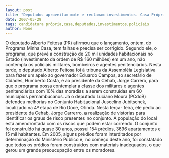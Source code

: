 ```yaml
---
layout: post
title: "Deputados aproveitam mote e reclamam investimentos. Casa Própria também deve contemplar policiais"
date: 2007-05-29
tags: candidatura própria,casa,deputados,investimentos,policiais
author: None
---
```

O deputado Alberto Feitosa (PR) afirmou que o lan&ccedil;amento, ontem, do Programa Minha Casa, tem falhas e precisa ser corrigido. Segundo ele, o programa, que prev&ecirc; a constru&ccedil;&atilde;o de 20 mil unidades habitacionais no Estado (investimento da ordem de R$ 160 milh&otilde;es) em um ano, n&atilde;o contempla os policiais militares, bombeiros e agentes penitenci&aacute;rios.
Nesta tarde, o deputado Alberto Feitosa foi &agrave; tribuna da Assembl&eacute;ia Legislativa para fazer um apelo ao governador Eduardo Campos, ao secret&aacute;rio de Cidades, Humberto Costa, e ao presidente da Cehab, Jorge Carrero, para que o programa possa contemplar a classe dos militares e agentes penitenci&aacute;rios com 10% das moradias a serem constru&iacute;das em 60 munic&iacute;pios pernambucanos.
J&aacute; o deputado Luciano Moura (PCdoB) defendeu melhorias no Conjunto Habitacional Juscelino Jubitschek, localizado na 4&ordf; etapa de Rio Doce, Olinda. Nesta ter&ccedil;a- feira, ele pediu ao presidente da Cehab, Jorge Carrerro, a realiza&ccedil;&atilde;o de vistorias para identificar os graus de risco presentes no conjunto. A popula&ccedil;&atilde;o do local est&aacute; amendrontada com os riscos que podem estar correndo. O conjunto foi constru&iacute;do h&aacute; quase 30 anos, possui 154 pr&eacute;dios, 3696 apartamentos e 15 mil habitantes. Em 2005, alguns pr&eacute;dios foram interditados por determina&ccedil;&atilde;o do Minist&eacute;rio P&uacute;blico e, no come&ccedil;o deste ano, foi constatado que todos os pr&eacute;dios foram constru&iacute;dos com materiais inadequados, o que gerou um grande preoucupa&ccedil;&atilde;o entre os moradores. 